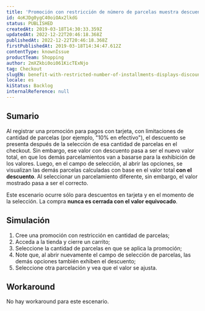 ```yaml
---
title: 'Promoción con restricción de número de parcelas muestra descuento en otras parcelas en el combo box'
id: 4oKJDg0ygC40oiOAx2lkdG
status: PUBLISHED
createdAt: 2019-03-18T14:30:33.359Z
updatedAt: 2022-12-22T20:46:18.368Z
publishedAt: 2022-12-22T20:46:18.368Z
firstPublishedAt: 2019-03-18T14:34:47.612Z
contentType: knownIssue
productTeam: Shopping
author: 2mXZkbi0oi061KicTExNjo
tag: Checkout
slugEN: benefit-with-restricted-number-of-installments-displays-discount-in-other-installments-in-the-combo-box
locale: es
kiStatus: Backlog
internalReference: null
---
```


## Sumario

Al registrar una promoción para pagos con tarjeta, con limitaciones de cantidad de parcelas (por ejemplo, "10% en efectivo"), el descuento se presenta después de la selección de esa cantidad de parcelas en el checkout. Sin embargo, ese valor con descuento pasa a ser el nuevo valor total, en que los demás parcelamientos van a basarse para la exhibición de los valores. Luego, en el campo de selección, al abrir las opciones, se visualizan las demás parcelas calculadas con base en el valor total __con el descuento__. Al seleccionar un parcelamiento diferente, sin embargo, el valor mostrado pasa a ser el correcto.

Este escenario ocurre sólo para descuentos en tarjeta y en el momento de la selección. La compra __nunca es cerrada con el valor equivocado__.

## Simulación

1. Cree una promoción con restricción en cantidad de parcelas;
2. Acceda a la tienda y cierre un carrito;
3. Seleccione la cantidad de parcelas en que se aplica la promoción;
4. Note que, al abrir nuevamente el campo de selección de parcelas, las demás opciones también exhiben el descuento;
5. Seleccione otra parcelación y vea que el valor se ajusta.

## Workaround

No hay workaround para este escenario.

